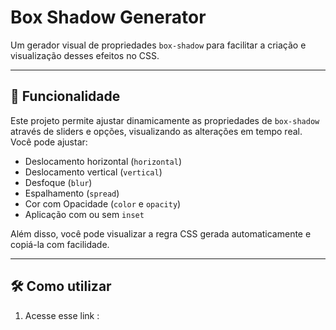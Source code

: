 # Box Shadow Generator

Um gerador visual de propriedades `box-shadow` para facilitar a criação e visualização desses efeitos no CSS.

---

## 🚀 Funcionalidade

Este projeto permite ajustar dinamicamente as propriedades de `box-shadow` através de sliders e opções, visualizando as alterações em tempo real. Você pode ajustar:

- Deslocamento horizontal (`horizontal`)
- Deslocamento vertical (`vertical`)
- Desfoque (`blur`)
- Espalhamento (`spread`)
- Cor com Opacidade (`color` e `opacity`)
- Aplicação com ou sem `inset`

Além disso, você pode visualizar a regra CSS gerada automaticamente e copiá-la com facilidade.

---

## 🛠️ Como utilizar

1. Acesse esse link :

